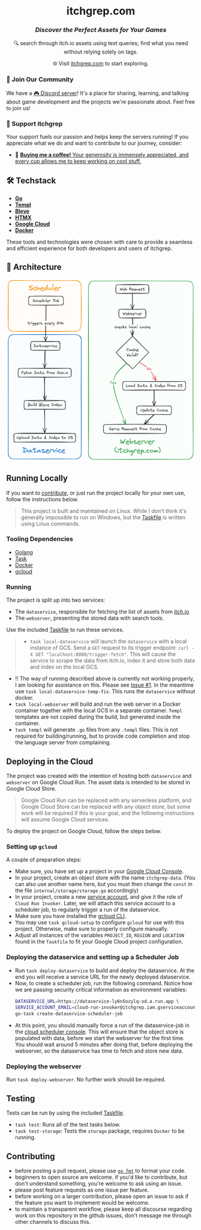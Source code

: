 <!-- LTeX: language=en-US -->

<div align="center">

# itchgrep.com

### _Discover the Perfect Assets for Your Games_

🔍 search through itch.io assets using text queries; find what you need without relying solely on tags.

🌐 Visit [itchgrep.com](https://itchgrep.com/) to start exploring.

</div>

<div align="left">

### 🤝 Join Our Community
We have a [🎮 Discord server](https://discord.gg/f8nyyK4ngZ)! It's a place for sharing, learning, and talking about game development and the projects we're passionate about. Feel free to join us!

### 💖 Support itchgrep

Your support fuels our passion and helps keep the servers running! If you appreciate what we do and want to contribute to our journey, consider:

- 🍵 [**Buying me a coffee!** Your generosity is immensely appreciated, and every cup allows me to keep working on cool stuff.](https://www.buymeacoffee.com/winterv)

</div>

## 🛠 Techstack

- **[Go](https://go.dev/)**
- **[Templ](https://github.com/a-h/templ)**
- **[Bleve](https://github.com/blevesearch/bleve)**
- **[HTMX](https://htmx.org/)**
- **[Google Cloud](https://cloud.google.com/?hl=en)**
- **[Docker](https://www.docker.com/)**

These tools and technologies were chosen with care to provide a seamless and efficient experience for both developers and users of itchgrep.

## 🗼 Architecture
![An architectural diagram of itchgrep.com](.github/itchgrep-architecture-diagram.png)

## Running Locally

If you want to [contribute](#contributing), or just run the project locally for your own use,
follow the instructions below.

> This project is built and maintained on Linux. While I don't think it's
> generally impossible to run on Windows, but the
> [Taskfile](https://taskfile.dev/) is written using Linux commands.

### Tooling Dependencies
- [Golang](https://go.dev/)
- [Task](https://taskfile.dev/)
- [Docker](https://www.docker.com/)
- [gcloud](https://cloud.google.com/sdk/gcloud)

### Running
The project is split up into two services:
- The `dataservice`, responsible for fetching the list of assets from [itch.io](https://itch.io/)
- The `webserver`, presenting the stored data with search tools.

Use the included [Taskfile](https://taskfile.dev/) to run these services.
> - `task local-dataservice` will launch the `dataservice` with a local instance
>     of GCS. Send a `GET` request to its trigger endpoint: 
>     `curl -X GET "localhost:8080/trigger-fetch"`.
>     This will cause the service to scrape the data from itch.io, index it and
>     store both data and index on the local GCS.
- !! The way of running described above is currently not working properly, I am
    looking for assistance on this. Please see [Issue #1](https://github.com/wintermute-cell/itchgrep/issues/1).
    In the meantime use `task local-dataservice-temp-fix`. This runs the
    `dataservice` without docker.
- `task local-webserver` will build and run the web server in a Docker
    container together with the local GCS in a separate container. `Templ`
    templates are not copied during the build, but generated inside the
    container.
- `task templ` will generate `.go` files from any `.templ` files. This is not
    required for building/running, but to provide code completion and stop the
    language server from complaining.

## Deploying in the Cloud
The project was created with the intention of hosting both `dataservice` and
`webserver` on Google Cloud Run. The asset data is intended to be stored in
Google Cloud Store.

> Google Cloud Run can be replaced with any serverless platform, and Google
> Cloud Store can be replaced with any object store, but some work will be
> required if this is your goal, and the following instructions will assume
> Google Cloud services.

To deploy the project on Google Cloud, follow the steps below.

### Setting up `gcloud`
A couple of preparation steps:
- Make sure, you have set up a project in your [Google Cloud Console](https://console.cloud.google.com).
- In your project, create an object store with the name `itchgrep-data`. (You
    can also use another name here, but you must then change the `const` in the
    file `internal/storage/storage.go` accordingly)
- In your project, create a new [service account](https://console.cloud.google.com/iam-admin/serviceaccounts), and give
    it the role of `Cloud Run Invoker`. Later, we will attach this service account
    to a scheduler job, to regularly trigger a run of the dataservice.
- Make sure you have installed the [gcloud CLI](https://cloud.google.com/sdk/gcloud).
- You may use `task gcloud-setup` to configure `gcloud` for use with this
    project. Otherwise, make sure to properly configure manually.
- Adjust all instances of the variables `PROJECT_ID`, `REGION` and `LOCATION`
    found in the `Taskfile` to fit your Google Cloud project configuration.

### Deploying the dataservice and setting up a Scheduler Job
- Run `task deploy-dataservice` to build and deploy the dataservice. At the end
    you will receive a service URL for the newly deployed dataservice.
- Now, to create a scheduler job, run the following command. Notice how we are
    passing security critical information as environment variables:
    ```bash
    DATASERVICE_URL=https://dataservice-ly6n5ozylq-od.a.run.app \
    SERVICE_ACCOUNT_EMAIL=cloud-run-invoker@itchgrep.iam.gserviceaccount.com \
    go-task create-dataservice-scheduler-job
    ```
- At this point, you should manually force a run of the dataservice-job in the
    [cloud scheduler console](https://console.cloud.google.com/cloudscheduler).
    This will ensure that the object store is populated with data, before we
    start the webserver for the first time. You should wait around 5 minutes
    after doing that, before deploying the webserver, so the dataservice has
    time to fetch and store new data.

### Deploying the webserver
Run `task deploy-webserver`. No further work should be required.

## Testing
Tests can be run by using the included [Taskfile](https://taskfile.dev/).

- `task test`: Runs all of the test tasks below.
- `task test-storage`: Tests the `storage` package, requires `Docker` to be running.

## Contributing
- before posting a pull request, please use [`go fmt`](https://go.dev/blog/gofmt) to format your code.
- beginners to open source are welcome. if you'd like to contribute, but don't
    understand something, you're welcome to ask using an issue.
- please post feature requests as one issue per feature.
- before working on a larger contribution, please open an issue to ask if the
    feature you want to implement would be welcome.
- to maintain a transparent workflow, please keep all discourse regarding work
    on this repository in the github issues, don't message me through other
    channels to discuss this.
